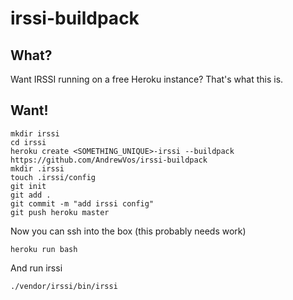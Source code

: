 irssi-buildpack
===============

What?
-----
Want IRSSI running on a free Heroku instance? That's what this is.

Want!
-----

    mkdir irssi
    cd irssi
    heroku create <SOMETHING_UNIQUE>-irssi --buildpack https://github.com/AndrewVos/irssi-buildpack
    mkdir .irssi
    touch .irssi/config
    git init
    git add .
    git commit -m "add irssi config"
    git push heroku master

Now you can ssh into the box (this probably needs work)

    heroku run bash
And run irssi

    ./vendor/irssi/bin/irssi
